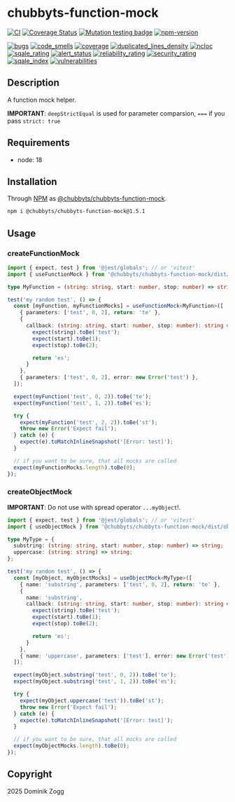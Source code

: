 # chubbyts-function-mock

[![CI](https://github.com/chubbyts/chubbyts-function-mock/workflows/CI/badge.svg?branch=master)](https://github.com/chubbyts/chubbyts-function-mock/actions?query=workflow%3ACI)
[![Coverage Status](https://coveralls.io/repos/github/chubbyts/chubbyts-function-mock/badge.svg?branch=master)](https://coveralls.io/github/chubbyts/chubbyts-function-mock?branch=master)
[![Mutation testing badge](https://img.shields.io/endpoint?style=flat&url=https%3A%2F%2Fbadge-api.stryker-mutator.io%2Fgithub.com%2Fchubbyts%2Fchubbyts-function-mock%2Fmaster)](https://dashboard.stryker-mutator.io/reports/github.com/chubbyts/chubbyts-function-mock/master)
[![npm-version](https://img.shields.io/npm/v/@chubbyts/chubbyts-function-mock.svg)](https://www.npmjs.com/package/@chubbyts/chubbyts-function-mock)

[![bugs](https://sonarcloud.io/api/project_badges/measure?project=chubbyts_chubbyts-function-mock&metric=bugs)](https://sonarcloud.io/dashboard?id=chubbyts_chubbyts-function-mock)
[![code_smells](https://sonarcloud.io/api/project_badges/measure?project=chubbyts_chubbyts-function-mock&metric=code_smells)](https://sonarcloud.io/dashboard?id=chubbyts_chubbyts-function-mock)
[![coverage](https://sonarcloud.io/api/project_badges/measure?project=chubbyts_chubbyts-function-mock&metric=coverage)](https://sonarcloud.io/dashboard?id=chubbyts_chubbyts-function-mock)
[![duplicated_lines_density](https://sonarcloud.io/api/project_badges/measure?project=chubbyts_chubbyts-function-mock&metric=duplicated_lines_density)](https://sonarcloud.io/dashboard?id=chubbyts_chubbyts-function-mock)
[![ncloc](https://sonarcloud.io/api/project_badges/measure?project=chubbyts_chubbyts-function-mock&metric=ncloc)](https://sonarcloud.io/dashboard?id=chubbyts_chubbyts-function-mock)
[![sqale_rating](https://sonarcloud.io/api/project_badges/measure?project=chubbyts_chubbyts-function-mock&metric=sqale_rating)](https://sonarcloud.io/dashboard?id=chubbyts_chubbyts-function-mock)
[![alert_status](https://sonarcloud.io/api/project_badges/measure?project=chubbyts_chubbyts-function-mock&metric=alert_status)](https://sonarcloud.io/dashboard?id=chubbyts_chubbyts-function-mock)
[![reliability_rating](https://sonarcloud.io/api/project_badges/measure?project=chubbyts_chubbyts-function-mock&metric=reliability_rating)](https://sonarcloud.io/dashboard?id=chubbyts_chubbyts-function-mock)
[![security_rating](https://sonarcloud.io/api/project_badges/measure?project=chubbyts_chubbyts-function-mock&metric=security_rating)](https://sonarcloud.io/dashboard?id=chubbyts_chubbyts-function-mock)
[![sqale_index](https://sonarcloud.io/api/project_badges/measure?project=chubbyts_chubbyts-function-mock&metric=sqale_index)](https://sonarcloud.io/dashboard?id=chubbyts_chubbyts-function-mock)
[![vulnerabilities](https://sonarcloud.io/api/project_badges/measure?project=chubbyts_chubbyts-function-mock&metric=vulnerabilities)](https://sonarcloud.io/dashboard?id=chubbyts_chubbyts-function-mock)

## Description

A function mock helper.

**IMPORTANT**: `deepStrictEqual` is used for parameter comparsion, `===` if you pass `strict: true`

## Requirements

 * node: 18

## Installation

Through [NPM](https://www.npmjs.com) as [@chubbyts/chubbyts-function-mock][1].

```sh
npm i @chubbyts/chubbyts-function-mock@1.5.1
```

## Usage

### createFunctionMock

```ts
import { expect, test } from '@jest/globals'; // or 'vitest'
import { useFunctionMock } from '@chubbyts/chubbyts-function-mock/dist/function-mock';

type MyFunction = (string: string, start: number, stop: number) => string;

test('my random test', () => {
  const [myFunction, myFunctionMocks] = useFunctionMock<MyFunction>([
    { parameters: ['test', 0, 2], return: 'te' },
    {
      callback: (string: string, start: number, stop: number): string => {
        expect(string).toBe('test');
        expect(start).toBe(1);
        expect(stop).toBe(2);

        return 'es';
      }
    },
    { parameters: ['test', 0, 2], error: new Error('test') },
  ]);

  expect(myFunction('test', 0, 2)).toBe('te');
  expect(myFunction('test', 1, 2)).toBe('es');

  try {
    expect(myFunction('test', 2, 2)).toBe('st');
    throw new Error('Expect fail');
  } catch (e) {
    expect(e).toMatchInlineSnapshot('[Error: test]');
  }

  // if you want to be sure, that all mocks are called
  expect(myFunctionMocks.length).toBe(0);
});
```

### createObjectMock

**IMPORTANT**: Do not use with spread operator `...myObject`!.

```ts
import { expect, test } from '@jest/globals'; // or 'vitest'
import { useObjectMock } from '@chubbyts/chubbyts-function-mock/dist/object-mock';

type MyType = {
  substring: (string: string, start: number, stop: number) => string;
  uppercase: (string: string) => string;
};

test('my random test', () => {
  const [myObject, myObjectMocks] = useObjectMock<MyType>([
    { name: 'substring', parameters: ['test', 0, 2], return: 'te' },
    {
      name: 'substring',
      callback: (string: string, start: number, stop: number): string => {
        expect(string).toBe('test');
        expect(start).toBe(1);
        expect(stop).toBe(2);

        return 'es';
      }
    },
    { name: 'uppercase', parameters: ['test'], error: new Error('test') },
  ]);

  expect(myObject.substring('test', 0, 2)).toBe('te');
  expect(myObject.substring('test', 1, 2)).toBe('es');

  try {
    expect(myObject.uppercase('test')).toBe('st');
    throw new Error('Expect fail');
  } catch (e) {
    expect(e).toMatchInlineSnapshot('[Error: test]');
  }

  // if you want to be sure, that all mocks are called
  expect(myObjectMocks.length).toBe(0);
});
```

## Copyright

2025 Dominik Zogg

[1]: https://www.npmjs.com/package/@chubbyts/chubbyts-function-mock
